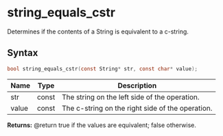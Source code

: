 # string_equals_cstr

Determines if the contents of a String is equivalent to a c-string.

## Syntax

```c
bool string_equals_cstr(const String* str, const char* value);
```

| Name | Type | Description |
| --- | --- | --- |
| str | const | The string on the left side of the operation. |
| value | const | The c-string on the right side of the operation. |

**Returns:** @return true if the values are equivalent; false otherwise.

